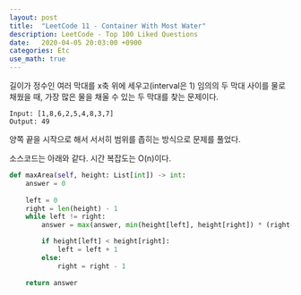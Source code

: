 ```yaml
---
layout: post
title:  "LeetCode 11 - Container With Most Water"
description: LeetCode - Top 100 Liked Questions
date:   2020-04-05 20:03:00 +0900
categories: Etc
use_math: true
---
```

길이가 정수인 여러 막대를 x축 위에 세우고(interval은 1) 임의의 두 막대 사이를 물로 채웠을 때, 가장 많은 물을 채울 수 있는 두 막대를 찾는 문제이다.

```
Input: [1,8,6,2,5,4,8,3,7]
Output: 49
```

양쪽 끝을 시작으로 해서 서서히 범위를 좁히는 방식으로 문제를 풀었다.

소스코드는 아래와 같다. 시간 복잡도는 O(n)이다.

```python
def maxArea(self, height: List[int]) -> int:
    answer = 0
    
    left = 0
    right = len(height) - 1
    while left != right:
        answer = max(answer, min(height[left], height[right]) * (right-left))

        if height[left] < height[right]:
            left = left + 1
        else:
            right = right - 1
            
    return answer
```